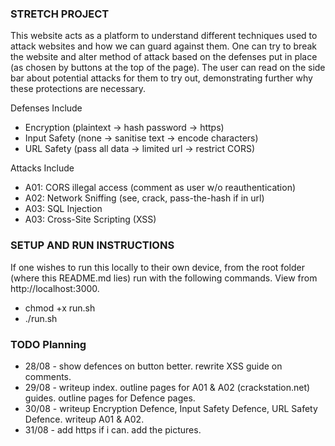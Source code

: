 ### STRETCH PROJECT
This website acts as a platform to understand different techniques used to attack websites and how we can guard against them. One can try to break the website and alter method of attack based on the defenses put in place (as chosen by buttons at the top of the page). The user can read on the side bar about potential attacks for them to try out, demonstrating further why these protections are necessary. 

Defenses Include
- Encryption (plaintext -> hash password -> https)
- Input Safety (none -> sanitise text -> encode characters)
- URL Safety (pass all data -> limited url -> restrict CORS)

Attacks Include
- A01: CORS illegal access (comment as user w/o reauthentication)
- A02: Network Sniffing (see, crack, pass-the-hash if in url)
- A03: SQL Injection
- A03: Cross-Site Scripting (XSS)

### SETUP AND RUN INSTRUCTIONS
If one wishes to run this locally to their own device, from the root folder (where this README.md lies) run with the following commands. View from http://localhost:3000.
- chmod +x run.sh
- ./run.sh

### TODO Planning
- 28/08 - show defences on button better. rewrite XSS guide on comments.
- 29/08 - writeup index. outline pages for A01 & A02 (crackstation.net) guides. outline pages for Defence pages.
- 30/08 - writeup Encryption Defence, Input Safety Defence, URL Safety Defence. writeup A01 & A02.
- 31/08 - add https if i can. add the pictures.
